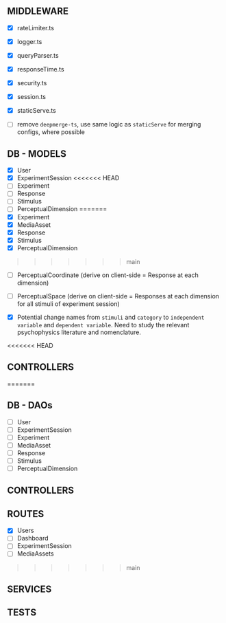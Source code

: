 ## MIDDLEWARE

- [x] rateLimiter.ts
- [x] logger.ts
- [x] queryParser.ts
- [x] responseTime.ts
- [x] security.ts
- [x] session.ts
- [x] staticServe.ts

- [ ] remove `deepmerge-ts`, use same logic as `staticServe` for merging
      configs, where possible

## DB - MODELS

- [x] User
- [x] ExperimentSession
<<<<<<< HEAD
- [ ] Experiment
- [ ] Response
- [ ] Stimulus
- [ ] PerceptualDimension
=======
- [x] Experiment
- [x] MediaAsset
- [x] Response
- [x] Stimulus
- [x] PerceptualDimension
>>>>>>> main
- [ ] PerceptualCoordinate (derive on client-side = Response at each dimension)
- [ ] PerceptualSpace (derive on client-side = Responses at each dimension for
      all stimuli of experiment session)

- [x] Potential change names from `stimuli` and `category` to
      `independent variable` and `dependent variable`. Need to study the
      relevant psychophysics literature and nomenclature.

<<<<<<< HEAD
## CONTROLLERS

=======
## DB - DAOs

- [ ] User
- [ ] ExperimentSession
- [ ] Experiment
- [ ] MediaAsset
- [ ] Response
- [ ] Stimulus
- [ ] PerceptualDimension

## CONTROLLERS

## ROUTES

- [x] Users
- [ ] Dashboard
- [ ] ExperimentSession
- [ ] MediaAssets

>>>>>>> main
## SERVICES

## TESTS
